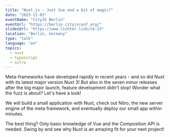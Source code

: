 ```yaml
---
title: "Nuxt.js - Just Vue and a bit of magic?"
date: "2023-11-03"
eventName: "CityJS Berlin"
eventUrl: "https://berlin.cityjsconf.org/"
slidesUrl: "https://www.lichter.link/cb-23"
location: "Berlin, Germany"
type: "talk"
language: "en"
topics:
  - nuxt
  - typescript
  - nitro
---
```


Meta-frameworks have developed rapidly in recent years - and so did Nuxt with its latest major version Nuxt 3! But also in the seven minor releases after the big major launch, feature development didn't stop! Wonder what the fuzz is about? Let's have a look!

We will build a small application with Nuxt, check out Nitro, the new server engine of the meta framework, and eventually deploy our small app within minutes.

The best thing? Only basic knowledge of Vue and the Composition API is needed. Swing by and see why Nuxt is an amazing fit for your next project!
